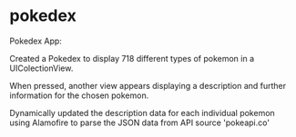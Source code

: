 # pokedex
Pokedex App:

Created a Pokedex to display 718 different types of pokemon in a UIColectionView.

When pressed, another view appears displaying a description and further information for the chosen pokemon.

Dynamically updated the description data for each individual pokemon using Alamofire to parse the JSON data from API source 'pokeapi.co'
